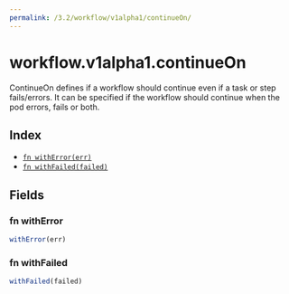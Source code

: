 ```yaml
---
permalink: /3.2/workflow/v1alpha1/continueOn/
---
```


# workflow.v1alpha1.continueOn

ContinueOn defines if a workflow should continue even if a task or step fails/errors. It can be specified if the workflow should continue when the pod errors, fails or both.

## Index

* [`fn withError(err)`](#fn-witherror)
* [`fn withFailed(failed)`](#fn-withfailed)

## Fields

### fn withError

```ts
withError(err)
```



### fn withFailed

```ts
withFailed(failed)
```

